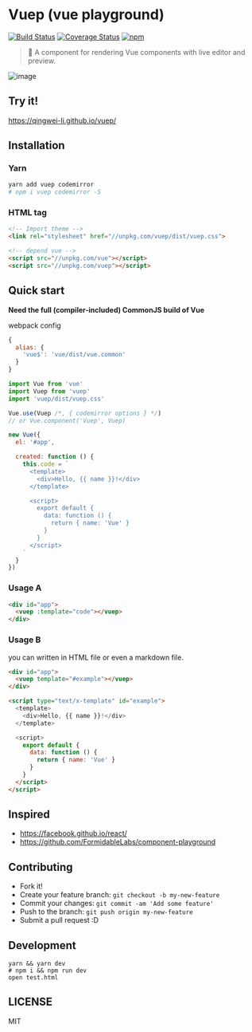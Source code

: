 # Vuep (vue playground)

[![Build Status](https://travis-ci.org/QingWei-Li/vuep.svg?branch=master)](https://travis-ci.org/QingWei-Li/vuep)
[![Coverage Status](https://coveralls.io/repos/github/QingWei-Li/vuep/badge.svg?branch=master)](https://coveralls.io/github/QingWei-Li/vuep?branch=master)
[![npm](https://img.shields.io/npm/v/vuep.svg)](https://www.npmjs.com/package/vuep)


> 🎡 A component for rendering Vue components with live editor and preview.

![image](https://cloud.githubusercontent.com/assets/7565692/21482443/093e4970-cbaf-11e6-89f0-eae73fc49741.png)

## Try it!
https://qingwei-li.github.io/vuep/

## Installation

### Yarn
```bash
yarn add vuep codemirror
# npm i vuep codemirror -S
```

### HTML tag

```html
<!-- Import theme -->
<link rel="stylesheet" href="//unpkg.com/vuep/dist/vuep.css">

<!-- depend vue -->
<script src="//unpkg.com/vue"></script>
<script src="//unpkg.com/vuep"></script>
```

## Quick start

**Need the full (compiler-included) CommonJS build of Vue**

webpack config
```javascript
{
  alias: {
    'vue$': 'vue/dist/vue.common'
  }
}
```

```javascript
import Vue from 'vue'
import Vuep from 'vuep'
import 'vuep/dist/vuep.css'

Vue.use(Vuep /*, { codemirror options } */)
// or Vue.component('Vuep', Vuep)

new Vue({
  el: '#app',

  created: function () {
    this.code = `
      <template>
        <div>Hello, {{ name }}!</div>
      </template>

      <script>
        export default {
          data: function () {
            return { name: 'Vue' }
          }
        }
      </script>
    `
  }
})
```


### Usage A
```html
<div id="app">
  <vuep :template="code"></vuep>
</div>
```

### Usage B
you can written in HTML file or even a markdown file.

```html
<div id="app">
  <vuep template="#example"></vuep>
</div>

<script type="text/x-template" id="example">
  <template>
    <div>Hello, {{ name }}!</div>
  </template>

  <script>
    export default {
      data: function () {
        return { name: 'Vue' }
      }
    }
  </script>
</script>
```

## Inspired
- https://facebook.github.io/react/
- https://github.com/FormidableLabs/component-playground


## Contributing

- Fork it!
- Create your feature branch: `git checkout -b my-new-feature`
- Commit your changes: `git commit -am 'Add some feature'`
- Push to the branch: `git push origin my-new-feature`
- Submit a pull request :D


## Development

```shell
yarn && yarn dev
# npm i && npm run dev
open test.html
```

## LICENSE
MIT
